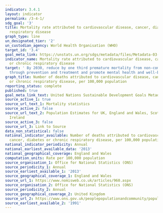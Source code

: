 ```yaml
---
indicator: 3.4.1
layout: indicator
permalink: /3-4-1/
sdg_goal: '3'
title: Mortality rate attributed to cardiovascular disease, cancer, diabetes or chronic
  respiratory disease
graph_type: line
un_designated_tier: '2'
un_custodian_agency: World Health Organisation (WHO)
target_id: '3.4'
goal_meta_link: https://unstats.un.org/sdgs/metadata/files/Metadata-03-04-01.pdf
indicator_name: Mortality rate attributed to cardiovascular disease, cancer, diabetes
  or chronic respiratory disease
target: ' By 2030, reduce by one third premature mortality from non-communicable diseases
  through prevention and treatment and promote mental health and well-being'
graph_title: Number of deaths attributed to cardiovascular disease, cancer, diabetes
  or chronic respiratory disease, per 100,000 population
reporting_status: complete
published: true
goal_meta_link_text: United Nations Sustainable Development Goals Metadata (pdf 72kB)
source_active_1: true
source_url_text_1: Mortality statistics
source_active_2: false
source_url_text_2: Population Estimates for UK, England and Wales, Scotland and Northern
  Ireland
source_active_3: false
source_url_3: Link to Source
data_non_statistical: false
national_indicator_available: Number of deaths attributed to cardiovascular disease,
  cancer, diabetes or chronic respiratory disease, per 100,000 population
national_indicator_periodicity: Annual
national_earliest_available_data: '2013'
national_geographical_coverage: England and Wales
computation_units: Rate per 100,000 population
source_organisation_1: Office for National Statistics (ONS)
source_periodicity_1: Annual
source_earliest_available_1: '2013'
source_geographical_coverage_1: England and Wales
source_url_1: https://www.nomisweb.co.uk/articles/960.aspx
source_organisation_2: Office for National Statistics (ONS)
source_periodicity_2: Annual
source_geographical_coverage_2: United Kingdom
source_url_2: https://www.ons.gov.uk/peoplepopulationandcommunity/populationandmigration/populationestimates/datasets/populationestimatesforukenglandandwalesscotlandandnorthernireland
source_earliest_available_2: '1991'
---
```

